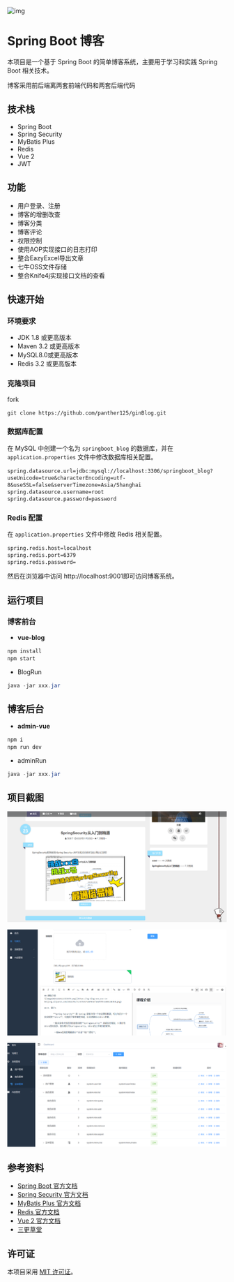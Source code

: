 ![img](https://chatmate.network/favicon.png)

# Spring Boot 博客

本项目是一个基于 Spring Boot 的简单博客系统，主要用于学习和实践 Spring Boot 相关技术。

博客采用前后端离两套前端代码和两套后端代码

## 技术栈

- Spring Boot
- Spring Security
- MyBatis Plus
- Redis
- Vue 2
- JWT

## 功能

- 用户登录、注册
- 博客的增删改查
- 博客分类
- 博客评论
- 权限控制
- 使用AOP实现接口的日志打印
- 整合EazyExcel导出文章
- 七牛OSS文件存储
- 整合Knife4j实现接口文档的查看

## 快速开始

### 环境要求

- JDK 1.8 或更高版本
- Maven 3.2 或更高版本
- MySQL8.0或更高版本
- Redis 3.2 或更高版本

### 克隆项目

fork

```
git clone https://github.com/panther125/ginBlog.git
```

### 数据库配置

在 MySQL 中创建一个名为 `springboot_blog` 的数据库，并在 `application.properties` 文件中修改数据库相关配置。

```
spring.datasource.url=jdbc:mysql://localhost:3306/springboot_blog?useUnicode=true&characterEncoding=utf-8&useSSL=false&serverTimezone=Asia/Shanghai
spring.datasource.username=root
spring.datasource.password=password
```

### Redis 配置

在 `application.properties` 文件中修改 Redis 相关配置。

```
spring.redis.host=localhost
spring.redis.port=6379
spring.redis.password=
```

然后在浏览器中访问 http://localhost:9001即可访问博客系统。

## 运行项目

### 博客前台

* **vue-blog**

```bash
npm install
npm start
```

* BlogRun

```java
java -jar xxx.jar
```

## 博客后台

* **admin-vue**

```bash
npm i
npm run dev
```

* adminRun

```java
java -jar xxx.jar
```



## 项目截图

![image-20230319223708238](./doc/img/image-20230319223708238.png)

![image-20230319224019134](./doc/img/image-20230319224019134.png)

![image-20230319224049515](./doc/img/image-20230319224049515.png)

## 参考资料

- [Spring Boot 官方文档](https://spring.io/projects/spring-boot)
- [Spring Security 官方文档](https://spring.io/projects/spring-security)
- [MyBatis Plus 官方文档](https://mybatis.plus/)
- [Redis 官方文档](https://redis.io/documentation)
- [Vue 2 官方文档]()
- [三更草堂](https://www.bilibili.com/video/BV1hq4y1F7zk/?spm_id_from=333.337.search-card.all.click)

## 许可证

本项目采用 [MIT 许可证](https://chatmate.network/LICENSE)。
